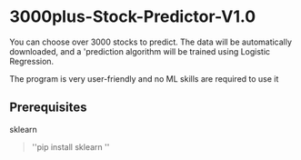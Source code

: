 # 3000plus-Stock-Predictor-V1.0

You can choose over 3000 stocks to predict. 
The data will be automatically downloaded, and a 'prediction algorithm will be trained using Logistic Regression.

The program is very user-friendly and no ML skills are required to use it

## Prerequisites

sklearn 


> ''pip install sklearn '' 

